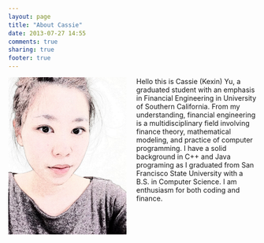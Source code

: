 ```yaml
---
layout: page
title: "About Cassie"
date: 2013-07-27 14:55
comments: true
sharing: true
footer: true
---
```


<html>

<head>

</head>

<body>

<img src="https://github.com/cassiebarbie/cassiebarbie.github.com/blob/source/source/images/portfolio_pic/portfolio_badge.JPG?raw=true" width="240" height="320" style="float: left; margin-right: 20px; margin-bottom: 20px"/>

<p>
 Hello this is Cassie (Kexin) Yu, a graduated student with an emphasis in Financial Engineering in University of Southern California. From my understanding, financial engineering is a multidisciplinary field involving finance theory, mathematical modeling, and practice of computer programming. I have a solid background in C++ and Java programing as I graduated from San Francisco State University with a B.S. in Computer Science. I am enthusiasm for both coding and finance.  
</p>

</body>
</html>

